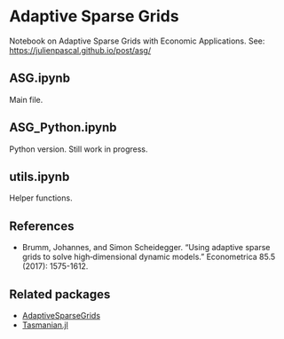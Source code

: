 # Adaptive Sparse Grids

Notebook on Adaptive Sparse Grids with Economic Applications.
See: https://julienpascal.github.io/post/asg/

## ASG.ipynb

Main file.

## ASG_Python.ipynb

Python version. Still work in progress.

## utils.ipynb

Helper functions.

## References

* Brumm, Johannes, and Simon Scheidegger. “Using adaptive sparse grids to solve high‐dimensional dynamic models.” Econometrica 85.5 (2017): 1575-1612.

## Related packages

* [AdaptiveSparseGrids](https://github.com/jacobadenbaum/AdaptiveSparseGrids.jl)
* [Tasmanian.jl](https://github.com/floswald/Tasmanian.jl)
